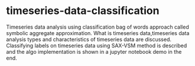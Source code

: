 # timeseries-data-classification
Timeseries data analysis using classification bag of words approach called symbolic aggregate approximation. What is timeseries data,timeseries data analysis types and characteristics of timeseries data are discussed. Classifying labels on timeseries data using SAX-VSM method is described and the algo implementation is shown in a jupyter notebook demo in the end.
